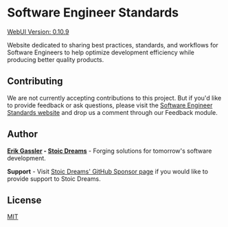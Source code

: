 # Software Engineer Standards

[WebUI Version: 0.10.9](https://github.com/StoicDreams/WebUI)

Website dedicated to sharing best practices, standards, and workflows for Software Engineers to help optimize development efficiency while producing better quality products.

## Contributing

We are not currently accepting contributions to this project. But if you'd like to provide feedback or ask questions, please visit the [Software Engineer Standards website](https://www.softwareengineerstandards.com/home) and drop us a comment through our Feedback module.

## Author

**[Erik Gassler](https://www.erikgassler.com) - [Stoic Dreams](https://www.stoicdreams.com)** - Forging solutions for tomorrow's software development.

**Support** - Visit [Stoic Dreams' GitHub Sponsor page](https://github.com/sponsors/StoicDreams) if you would like to provide support to Stoic Dreams.

## License

[MIT](LICENSE)
